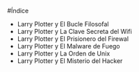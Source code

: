 #Índice

* Larry Plotter y El Bucle Filosofal
* Larry Plotter y La Clave Secreta del Wifi
* Larry Plotter y El Prisionero del Firewal
* Larry Plotter y El Malware de Fuego
* Larry Plotter y La Orden de Unix
* Larry Plotter y El Misterio del Hacker

